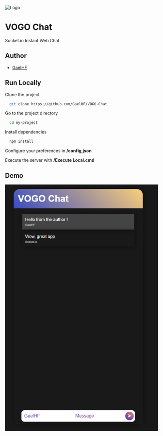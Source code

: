 
![Logo](https://raw.githubusercontent.com/GaelHF/VOGO-Chat/refs/heads/main/public/assets/icon.ico)


# VOGO Chat

Socket.io Instant Web Chat


## Author

- [GaelHF](https://github.com/GaelHF)


## Run Locally

Clone the project

```bash
  git clone https://github.com/GaelHF/VOGO-Chat
```

Go to the project directory

```bash
  cd my-project
```

Install dependencies

```bash
  npm install
```

Configure your preferences in **/config,json**

Execute the server with **/Execute Local.cmd**


## Demo

![App Screenshot](https://github.com/GaelHF/VOGO-Chat/blob/main/public/assets/demo.png?raw=true)
